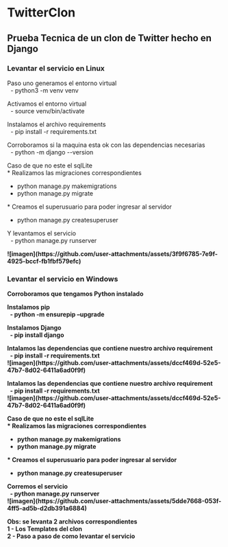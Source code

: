 <h1>TwitterClon</h1>
<h2>Prueba Tecnica de un clon de Twitter hecho en Django</h2>
<h3>Levantar el servicio en Linux</h3>
<p>Paso uno generamos el entorno virtual<br>
 &nbsp;	- python3 -m venv venv</p>
<p>Activamos el entorno virtual<br>
 &nbsp; - source venv/bin/activate</p>
<p>Instalamos el archivo requirements<br>
 &nbsp;	- pip install -r requirements.txt</p>
<p>Corroboramos si la maquina esta ok con las dependencias necesarias<br>
 &nbsp;	- python -m django --version</p>
<p>Caso de que no este el sqlLite<br>
  * Realizamos las migraciones correspondientes
  <ul>
    <li>python manage.py makemigrations</li>
    <li>python manage.py migrate</li>
  </ul>
	* Creamos el superusuario para poder ingresar al servidor
 <ul>
    <li>python manage.py createsuperuser</li>
  </ul>
		 </p>
<p>Y levantamos el servicio<br>
 &nbsp;	- python manage.py runserver</p> <b>
  ![imagen](https://github.com/user-attachments/assets/3f9f6785-7e9f-4925-bccf-fb1fbf579efc)
<h3>Levantar el servicio en Windows</h3>
<p>Corroboramos que tengamos Python instalado</p>
<p>Instalamos pip <br>
&nbsp;	- python -m ensurepip –upgrade
</p>
<p>Instalamos Django <br>
&nbsp;	- pip install django
</p>
<p>Intalamos las dependencias que contiene nuestro archivo requirement <br>
&nbsp;	- pip install -r requirements.txt <br>
	![imagen](https://github.com/user-attachments/assets/dccf469d-52e5-47b7-8d02-6411a6ad0f9f)
</p>
<p>Intalamos las dependencias que contiene nuestro archivo requirement <br>
&nbsp;	- pip install -r requirements.txt <br>
	![imagen](https://github.com/user-attachments/assets/dccf469d-52e5-47b7-8d02-6411a6ad0f9f)
</p>
<p>Caso de que no este el sqlLite<br>
  * Realizamos las migraciones correspondientes
  <ul>
    <li>python manage.py makemigrations</li>
    <li>python manage.py migrate</li>
  </ul>
   * Creamos el superusuario para poder ingresar al servidor
   <ul>
    <li>python manage.py createsuperuser</li>
  </ul>
</p>
<p>Corremos el servicio <br>
&nbsp;	- python manage.py runserver <br>
	![imagen](https://github.com/user-attachments/assets/5dde7668-053f-4ff5-ad5b-d2db391a6884)
</p>

<p><strong>Obs:</strong> se levanta 2 archivos correspondientes <br>
1 - Los Templates del clon<br>
2 - Paso a paso de como levantar el servicio
</p>
